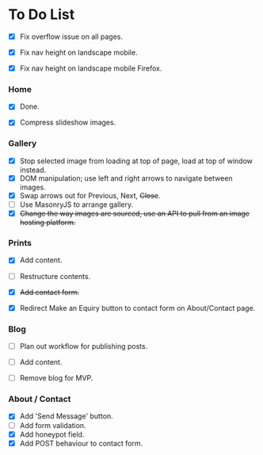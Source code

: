 # To Do List

- [x] Fix overflow issue on all pages.
- [x] Fix nav height on landscape mobile.
- [x] Fix nav height on landscape mobile Firefox.


### Home

- [x] Done.
- [x] Compress slideshow images.
 

### Gallery

- [x] Stop selected image from loading at top of page, load at top of window instead.
- [x] DOM manipulation; use left and right arrows to navigate between images.
- [x] Swap arrows out for Previous, Next, ~~Close~~.
- [ ] Use MasonryJS to arrange gallery.
- [x] ~~Change the way images are sourced, use an API to pull from an image hosting platform.~~

### Prints

- [x] Add content.
- [ ] Restructure contents.
- [x] ~~Add contact form.~~
- [x] Redirect Make an Equiry button to contact form on About/Contact page.


### Blog

- [ ] Plan out workflow for publishing posts.
- [ ] Add content.
- [ ] Remove blog for MVP.


### About / Contact

- [x] Add 'Send Message' button.
- [ ] Add form validation.
- [x] Add honeypot field.
- [x] Add POST behaviour to contact form.